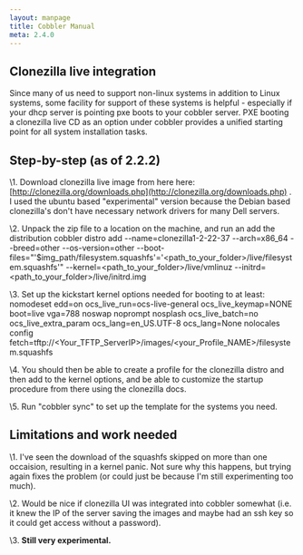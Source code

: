 ```yaml
---
layout: manpage
title: Cobbler Manual
meta: 2.4.0
---
```

## Clonezilla live integration

Since many of us need to support non-linux systems in addition to
Linux systems, some facility for support of these systems is
helpful - especially if your dhcp server is pointing pxe boots to
your cobbler server. PXE booting a clonezilla live CD as an option
under cobbler provides a unified starting point for all system
installation tasks.

## Step-by-step (as of 2.2.2)

 \1. Download clonezilla live image from here here:
 [http://clonezilla.org/downloads.php](http://clonezilla.org/downloads.php)
 . I used the ubuntu based "experimental" version because the Debian
 based clonezilla's don't have necessary network drivers for many
 Dell servers.

\2. Unpack the zip file to a location on the machine, and run an add the distribution
  cobbler distro add  --name=clonezilla1-2-22-37 --arch=x86_64 --breed=other --os-version=other --boot-files="'$img_path/filesystem.squashfs'='<path_to_your_folder>/live/filesystem.squashfs'" --kernel=<path_to_your_folder>/live/vmlinuz --initrd=<path_to_your_folder>/live/initrd.img 

\3. Set up the kickstart kernel options needed for booting to at least:
  nomodeset edd=on ocs_live_run=ocs-live-general ocs_live_keymap=NONE boot=live vga=788 noswap noprompt nosplash ocs_live_batch=no ocs_live_extra_param ocs_lang=en_US.UTF-8 ocs_lang=None nolocales config fetch=tftp://<Your_TFTP_ServerIP>/images/<your_Profile_NAME>/filesystem.squashfs 

\4. You should then be able to create a profile for the clonezilla distro and then add to the kernel options, and be able to customize the startup procedure from there using the clonezilla docs.

\5. Run "cobbler sync" to set up the template for the systems you need.

## Limitations and work needed

\1. I've seen the download of the squashfs skipped on more than one
 occaision, resulting in a kernel panic. Not sure why this happens,
 but trying again fixes the problem (or could just be because I'm
 still experimenting too much).

\2. Would be nice if clonezilla UI was integrated into cobbler
 somewhat (i.e. it knew the IP of the server saving the images and
 maybe had an ssh key so it could get access without a password).

\3. **Still very experimental.**

